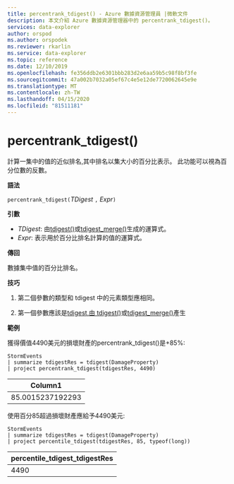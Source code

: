 ```yaml
---
title: percentrank_tdigest() - Azure 數據資源管理員 |微軟文件
description: 本文介紹 Azure 數據資源管理器中的 percentrank_tdigest()。
services: data-explorer
author: orspod
ms.author: orspodek
ms.reviewer: rkarlin
ms.service: data-explorer
ms.topic: reference
ms.date: 12/10/2019
ms.openlocfilehash: fe356ddb2e6301bbb283d2e6aa59b5c98f8bf3fe
ms.sourcegitcommit: 47a002b7032a05ef67c4e5e12de7720062645e9e
ms.translationtype: MT
ms.contentlocale: zh-TW
ms.lasthandoff: 04/15/2020
ms.locfileid: "81511181"
---
```

# <a name="percentrank_tdigest"></a>percentrank_tdigest()

計算一集中的值的近似排名,其中排名以集大小的百分比表示。 此功能可以視為百分位數的反數。

**語法**

`percentrank_tdigest(`*TDigest* `,` *Expr*`)`

**引數**

* *TDigest*: 由[tdigest()](tdigest-aggfunction.md)或[tdigest_merge()](tdigest-merge-aggfunction.md)生成的運算式。
* *Expr*: 表示用於百分比排名計算的值的運算式。

**傳回**

數據集中值的百分比排名。

**技巧**

1) 第二個參數的類型和 tdigest 中的元素類型應相同。

2) 第一個參數應該是[tdigest,由 tdigest()](tdigest-aggfunction.md)或[tdigest_merge()](tdigest-merge-aggfunction.md)產生

**範例**

獲得價值4490美元的損壞財產的percentrank_tdigest()是+85%:

```kusto
StormEvents
| summarize tdigestRes = tdigest(DamageProperty)
| project percentrank_tdigest(tdigestRes, 4490)

```

|Column1|
|---|
|85.0015237192293|


使用百分85超過損壞財產應給予4490美元:

```kusto
StormEvents
| summarize tdigestRes = tdigest(DamageProperty)
| project percentile_tdigest(tdigestRes, 85, typeof(long))

```

|percentile_tdigest_tdigestRes|
|---|
|4490|